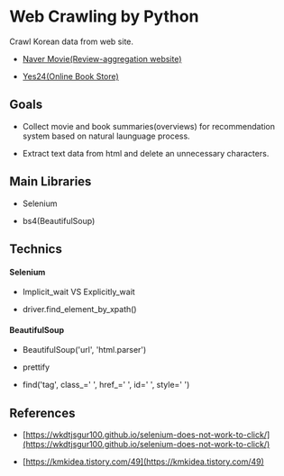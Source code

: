 # Web Crawling by Python

Crawl Korean data from web site.
  
- [Naver Movie(Review-aggregation website)](https://movie.naver.com/)
    
- [Yes24(Online Book Store)](http://www.yes24.com/Main/default.aspx)

## Goals

- Collect movie and book summaries(overviews) for recommendation system based on natural launguage process.

- Extract text data from html and delete an unnecessary characters.

## Main Libraries

- Selenium

- bs4(BeautifulSoup)

## Technics

#### Selenium

- Implicit_wait VS Explicitly_wait

- driver.find_element_by_xpath()

#### BeautifulSoup

- BeautifulSoup('url', 'html.parser')

- prettify

- find('tag', class_=' ', href_=' ', id=' ', style=' ')

## References

- [https://wkdtjsgur100.github.io/selenium-does-not-work-to-click/](https://wkdtjsgur100.github.io/selenium-does-not-work-to-click/)

- [https://kmkidea.tistory.com/49](https://kmkidea.tistory.com/49)
